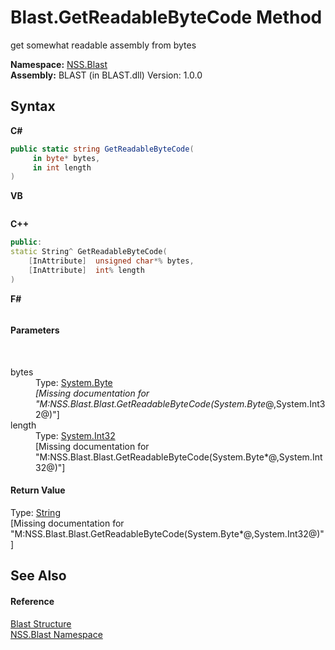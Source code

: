 # Blast.GetReadableByteCode Method 
 

get somewhat readable assembly from bytes

**Namespace:**&nbsp;<a href="88b55311-4a89-0894-e27a-e157e443c7f7">NSS.Blast</a><br />**Assembly:**&nbsp;BLAST (in BLAST.dll) Version: 1.0.0

## Syntax

**C#**<br />
``` C#
public static string GetReadableByteCode(
	 in byte* bytes,
	 in int length
)
```

**VB**<br />
``` VB

```

**C++**<br />
``` C++
public:
static String^ GetReadableByteCode(
	[InAttribute]  unsigned char*% bytes, 
	[InAttribute]  int% length
)
```

**F#**<br />
``` F#

```


#### Parameters
&nbsp;<dl><dt>bytes</dt><dd>Type: <a href="https://docs.microsoft.com/dotnet/api/system.byte" target="_blank" rel="noopener noreferrer">System.Byte</a>*<br />\[Missing <param name="bytes"/> documentation for "M:NSS.Blast.Blast.GetReadableByteCode(System.Byte*@,System.Int32@)"\]</dd><dt>length</dt><dd>Type: <a href="https://docs.microsoft.com/dotnet/api/system.int32" target="_blank" rel="noopener noreferrer">System.Int32</a><br />\[Missing <param name="length"/> documentation for "M:NSS.Blast.Blast.GetReadableByteCode(System.Byte*@,System.Int32@)"\]</dd></dl>

#### Return Value
Type: <a href="https://docs.microsoft.com/dotnet/api/system.string" target="_blank" rel="noopener noreferrer">String</a><br />\[Missing <returns> documentation for "M:NSS.Blast.Blast.GetReadableByteCode(System.Byte*@,System.Int32@)"\]

## See Also


#### Reference
<a href="efe93ce5-baaf-ed42-b038-35b4ff074233">Blast Structure</a><br /><a href="88b55311-4a89-0894-e27a-e157e443c7f7">NSS.Blast Namespace</a><br />